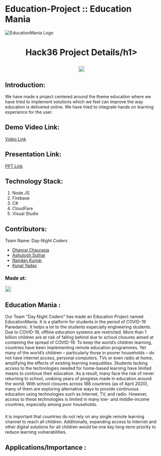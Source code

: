 # Education-Project :: Education Mania
![EducationMania Logo](https://user-images.githubusercontent.com/81418590/114268975-c5ea5880-9a21-11eb-8619-6c9a238e9111.jpeg)
<h1 align="center">Hack36 Project Details/h1>
<p align="center">
</p>

<a href="https://hack36.com"> <img src="http://bit.ly/BuiltAtHack36" height=20px> </a>


## Introduction:
  We have made a project centered around the theme education where we have tried to implement solutions which we feel can improve the way education is delivered online. We have tried to integrate hands on learning experience for the user.
  
## Demo Video Link:
  <a href="https://drive.google.com/file/d/1UXgS_dB4ba9DjYmUJYRzquN7Phf27E5E/view?usp=sharing">Video Link</a>
  
## Presentation Link:
  <a href="https://drive.google.com/file/d/1bk2yb_vLmpJdBr8fD2WyrpXKqdHje3Eh/view?usp=sharing"> PPT Link </a>

## Technology Stack:
  1) Node.JS
  2) Firebase
  3) C#
  4) CloudFare
  5) Visual Studio
## Contributors:

Team Name: Day-Night Coders

* [Dhanraj Chaurasia](https://github.com/dhanrajchaurasia)
* [Ashutosh Suthar](https://github.com/ashutoshsuthar2020)
* [Nandan Kumar](https://github.com/DE-nandan)
* [Kunal Yadav](https://github.com/metakunal)


### Made at:
<a href="https://hack36.com"> <img src="http://bit.ly/BuiltAtHack36" height=20px> </a>
## Education Mania :
Our Team "Day Night Coders" has made an Education Project named EducationMania.
It is a platform for students in the period of COVID-19 Panedamic.
It helps a lot to the students especially engineering students. Due to COVID-19, offline education systems are restricted.
More than 1 billion children are at risk of falling behind due to school closures aimed at containing the spread of COVID-19. To keep the world’s children learning, countries have been implementing remote education programmes. Yet many of the world’s children – particularly those in poorer households – do not have internet access, personal computers, TVs or even radio at home, amplifying the effects of existing learning inequalities. Students lacking access to the technologies needed for home-based learning have limited means to continue their education. As a result, many face the risk of never returning to school, undoing years of progress made in education around the world.
With school closures across 188 countries (as of April 2020), many of them are exploring alternative ways to provide continuous education using technologies such as Internet, TV, and radio. However, access to these technologies is limited in many low- and middle-income countries, especially among poor households.
### 
it is important that countries do not rely on any single remote learning channel to reach all children. Additionally, expanding access to Internet and other digital solutions for all children would be one key long-term priority to reduce learning vulnerabilities.
## Applications/Importance : 

